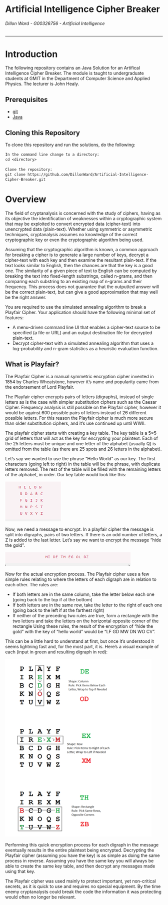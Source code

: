 # Artificial Intelligence Cipher Breaker
###### *Dillon Ward - G00326756 - Artificial Intelligence*
---
# Introduction
The following repository contains an Java Solution for an Artifical Intelligence Cipher Breaker. The module is taught to undergraduate students at GMIT in the Department of Computer Science and Applied Physics. The lecturer is John Healy.

## Prerequisites
* [git](https://git-scm.com/)
* [Java](https://java.com/en/download/)

## Cloning this Repository
To clone this repository and run the solutions, do the following:
```
In the command line change to a directory:
cd <directory>

Clone the repository:
git clone https://github.com/DillonWard/Artificial-Intelligence-Cipher-Breaker.git
```

# Overview
The field of cryptanalysis is concerned with the study of ciphers, having as its objective the
identification of weaknesses within a cryptographic system that may be exploited to convert
encrypted data (cipher-text) into unencrypted data (plain-text). Whether using symmetric or
asymmetric techniques, cryptanalysis assumes no knowledge of the correct cryptographic key
or even the cryptographic algorithm being used. 

Assuming that the cryptographic algorithm is known, a common approach for breaking a cipher
is to generate a large number of keys, decrypt a cipher-text with each key and then examine the
resultant plain-text. If the text looks similar to English, then the chances are that the key is a
good one. The similarity of a given piece of text to English can be computed by breaking the
text into fixed-length substrings, called n-grams, and then comparing each substring to an
existing map of n-grams and their frequency. This process does not guarantee that the outputted
answer will be the correct plain-text, but can give a good approximation that may well be the
right answer.

You are required to use the simulated annealing algorithm to break a Playfair Cipher. Your
application should have the following minimal set of features:
* A menu-driven command line UI that enables a cipher-text source to be specified (a
file or URL) and an output destination file for decrypted plain-text.
* Decrypt cipher-text with a simulated annealing algorithm that uses a log-probability
and n-gram statistics as a heuristic evaluation function.

## What is Playfair?
The Playfair Cipher is a manual symmetric encryption cipher invented in 1854 by Charles Wheatstone, however it’s name and popularity came from the endorsement of Lord Playfair.

The Playfair cipher encrypts pairs of letters (digraphs), instead of single letters as is the case with simpler substitution ciphers such as the Caesar Cipher. Frequency analysis is still possible on the Playfair cipher, however it would be against 600 possible pairs of letters instead of 26 different possible letters. For this reason the Playfair cipher is much more secure than older substitution ciphers, and it’s use continued up until WWII.

The playfair cipher starts with creating a key table. The key table is a 5×5 grid of letters that will act as the key for encrypting your plaintext. Each of the 25 letters must be unique and one letter of the alphabet (usually Q) is omitted from the table (as there are 25 spots and 26 letters in the alphabet).

Let’s say we wanted to use the phrase “Hello World” as our key. The first characters (going left to right) in the table will be the phrase, with duplicate letters removed. The rest of the table will be filled with the remaining letters of the alphabet, in order. Our key table would look like this:

 ![alt text](https://github.com/DillonWard/Artificial-Intelligence-Cipher-Breaker/blob/master/imgs/Screenshot_1.png?raw=true)

Now, we need a message to encrypt. In a playfair cipher the message is split into digraphs, pairs of two letters. If there is an odd number of letters, a Z is added to the last letter. Let’s say we want to encrypt the message “hide the gold”.

 ![alt text](https://github.com/DillonWard/Artificial-Intelligence-Cipher-Breaker/blob/master/imgs/Screenshot_3.png?raw=true)

Now for the actual encryption process. The Playfair cipher uses a few simple rules relating to where the letters of each digraph are in relation to each other. The rules are:

* If both letters are in the same column, take the letter below each one (going back to the top if at the bottom)
* If both letters are in the same row, take the letter to the right of each one (going back to the left if at the farthest right)
* If neither of the preceding two rules are true, form a rectangle with the two letters and take the letters on the horizontal opposite corner of the rectangle
Using these rules, the result of the encryption of “hide the gold” with the key of “hello world” would be “LF GD MW DN WO CV”.

This can be a little hard to understand at first, but once it’s understood it seems lightning fast and, for the most part, it is. Here’s a visual example of each (input in green and resulting digraph in red):

 ![alt text](https://github.com/DillonWard/Artificial-Intelligence-Cipher-Breaker/blob/master/imgs/Screenshot_2.png?raw=true)

Performing this quick encryption process for each digraph in the message eventually results in the entire plaintext being encrypted. Decrypting the Playfair cipher (assuming you have the key) is as simple as doing the same process in reverse. Assuming you have the same key you will always be able to create the same key table, and then decrypt any messages made using that key.

The Playfair cipher was used mainly to protect important, yet non-critical secrets, as it is quick to use and requires no special equipment. By the time enemy cryptanalysts could break the code the information it was protecting would often no longer be relevant.

